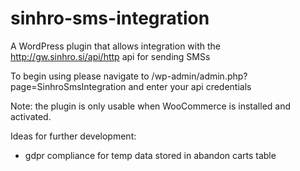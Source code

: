 # sinhro-sms-integration
A WordPress plugin that allows integration with the http://gw.sinhro.si/api/http api for sending SMSs

To begin using please navigate to /wp-admin/admin.php?page=SinhroSmsIntegration and enter your api credentials

Note: the plugin is only usable when WooCommerce is installed and activated.

Ideas for further development:

- gdpr compliance for temp data stored in abandon carts table
